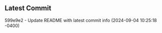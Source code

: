 
## Latest Commit
599e9e2 - Update README with latest commit info (2024-09-04 10:25:18 -0400) <Yunxi-Zhou>
